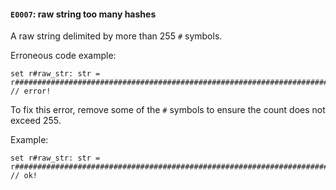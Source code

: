 #### `E0007`: raw string too many hashes

A raw string delimited by more than 255 `#` symbols.

Erroneous code example:

```
set r#raw_str: str = r################################################################################################################################################################################################################################################################"raw_string"################################################################################################################################################################################################################################################################; // error!
```

To fix this error, remove some of the `#` symbols to ensure the count does not exceed 255.

Example:

```
set r#raw_str: str = r###############################################################################################################################################################################################################################################################"raw_string"###############################################################################################################################################################################################################################################################; // ok!
```

